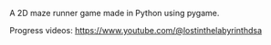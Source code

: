 A 2D maze runner game made in Python using pygame. 

Progress videos: https://www.youtube.com/@lostinthelabyrinthdsa
